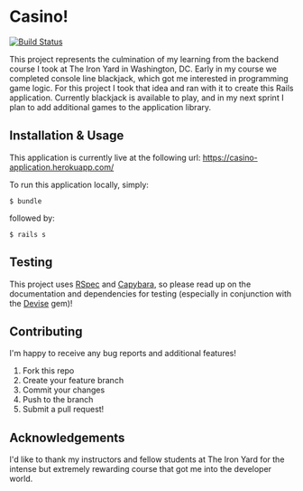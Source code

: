 # Casino!
[![Build Status](https://travis-ci.org/bmangelsen/casino.svg?branch=master)](https://travis-ci.org/bmangelsen/casino)

This project represents the culmination of my learning from the backend course I took at The Iron Yard in Washington, DC. Early in my course we completed console line blackjack, which got me interested in programming game logic. For this project I took that idea and ran with it to create this Rails application. Currently blackjack is available to play, and in my next sprint I plan to add additional games to the application library.

## Installation & Usage
This application is currently live at the following url:
https://casino-application.herokuapp.com/

To run this application locally, simply:

`````
$ bundle
`````

followed by:

`````
$ rails s
`````

## Testing
This project uses [RSpec](https://github.com/rspec/rspec) and [Capybara](https://github.com/teamcapybara/capybara), so please read up on the documentation and dependencies for testing (especially in conjunction with the [Devise](https://github.com/plataformatec/devise) gem)!

## Contributing
I'm happy to receive any bug reports and additional features!
  1. Fork this repo
  2. Create your feature branch
  3. Commit your changes
  4. Push to the branch
  5. Submit a pull request!

## Acknowledgements
I'd like to thank my instructors and fellow students at The Iron Yard for the intense but extremely rewarding course that got me into the developer world.
